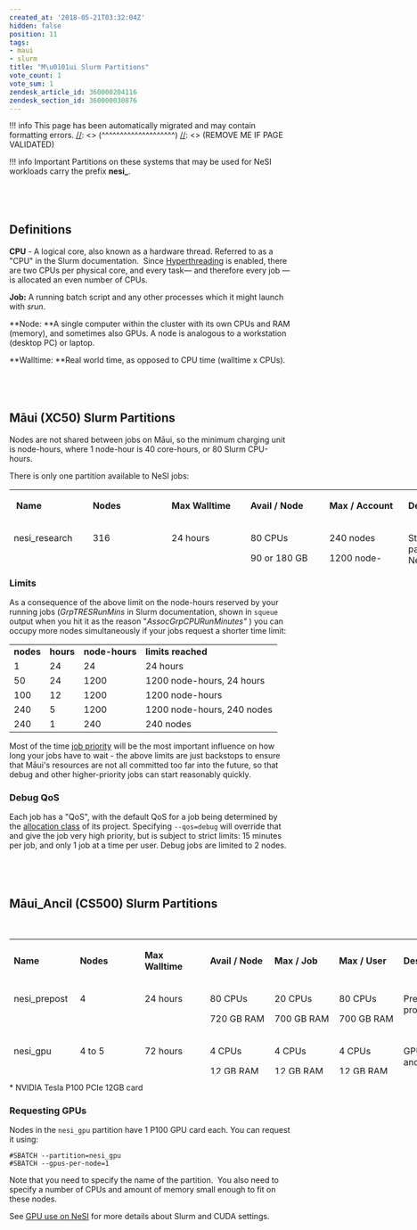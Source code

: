 ```yaml
---
created_at: '2018-05-21T03:32:04Z'
hidden: false
position: 11
tags:
- maui
- slurm
title: "M\u0101ui Slurm Partitions"
vote_count: 1
vote_sum: 1
zendesk_article_id: 360000204116
zendesk_section_id: 360000030876
---
```




[//]: <> (REMOVE ME IF PAGE VALIDATED)
[//]: <> (vvvvvvvvvvvvvvvvvvvv)
!!! info
    This page has been automatically migrated and may contain formatting errors.
[//]: <> (^^^^^^^^^^^^^^^^^^^^)
[//]: <> (REMOVE ME IF PAGE VALIDATED)

!!! info Important
     Partitions on these systems that may be used for NeSI workloads carry
     the prefix **nesi\_**.

##  

## Definitions

**CPU** - A logical core, also known as a hardware thread. Referred to
as a "CPU" in the Slurm documentation.  Since
[Hyperthreading](https://support.nesi.org.nz/hc/en-gb/articles/360000568236/)
is enabled, there are two CPUs per physical core, and every task— and
therefore every job — is allocated an even number of CPUs.

**Job:** A running batch script and any other processes which it might
launch with *srun*.

**Node: **A single computer within the cluster with its own CPUs and RAM
(memory), and sometimes also GPUs. A node is analogous to a workstation
(desktop PC) or laptop.

**Walltime: **Real world time, as opposed to CPU time (walltime x CPUs).

##  

## Māui (XC50) Slurm Partitions

Nodes are not shared between jobs on Māui, so the minimum charging unit
is node-hours, where 1 node-hour is 40 core-hours, or 80 Slurm
CPU-hours.

There is only one partition available to NeSI jobs:

<table style="height: 135px; width: 850px;">
<colgroup>
<col style="width: 16%" />
<col style="width: 16%" />
<col style="width: 16%" />
<col style="width: 16%" />
<col style="width: 16%" />
<col style="width: 16%" />
</colgroup>
<tbody>
<tr class="odd" style="height: 46px;">
<td
style="width: 148.15px; height: 46px"><p><strong> Name </strong></p></td>
<td
style="width: 79.7833px; height: 46px"><p><strong>Nodes</strong></p></td>
<td style="width: 115.8px; height: 46px"><p><strong>Max
Walltime</strong></p></td>
<td style="width: 131.333px; height: 46px"><p><strong>Avail /
Node</strong></p></td>
<td style="width: 131.333px; height: 46px"><p><strong>Max /
Account</strong></p></td>
<td
style="width: 226.6px; height: 46px"><p><strong>Description</strong></p></td>
</tr>
<tr class="even" style="height: 89px;">
<td
style="width: 148.15px; vertical-align: top; height: 89px"><p>nesi_research</p></td>
<td
style="width: 79.7833px; vertical-align: top; height: 89px"><p>316</p></td>
<td style="width: 115.8px; vertical-align: top; height: 89px"><p>24
hours</p></td>
<td style="width: 131.333px; vertical-align: top; height: 89px"><p>80
CPUs</p>
<p>90 or 180 GB RAM</p></td>
<td style="width: 131.333px; vertical-align: top; height: 89px"><p>240
nodes</p>
<p>1200 node-hours running</p></td>
<td
style="width: 226.6px; vertical-align: top; height: 89px"><p>Standard
partition for all NeSI jobs.<br />
<br />
</p></td>
</tr>
</tbody>
</table>

### Limits

As a consequence of the above limit on the node-hours reserved by your
running jobs (*GrpTRESRunMins* in Slurm documentation, shown in `squeue`
output when you hit it as the reason "*AssocGrpCPURunMinutes"* ) you can
occupy more nodes simultaneously if your jobs request a shorter time
limit:

|           |           |                |                            |
|-----------|-----------|----------------|----------------------------|
| **nodes** | **hours** | **node-hours** | **limits reached**         |
| 1         | 24        | 24             | 24 hours                   |
| 50        | 24        | 1200           | 1200 node-hours, 24 hours  |
| 100       | 12        | 1200           | 1200 node-hours            |
| 240       | 5         | 1200           | 1200 node-hours, 240 nodes |
| 240       | 1         | 240            | 240 nodes                  |

Most of the time [job
priority](https://support.nesi.org.nz/hc/en-gb/articles/360000201636) will
be the most important influence on how long your jobs have to wait - the
above limits are just backstops to ensure that Māui's resources are not
all committed too far into the future, so that debug and other
higher-priority jobs can start reasonably quickly.

### Debug QoS

Each job has a "QoS", with the default QoS for a job being determined by
the [allocation
class](https://support.nesi.org.nz/hc/en-gb/articles/360000202535-Overview)
of its project. Specifying `--qos=debug` will override that and give the
job very high priority, but is subject to strict limits: 15 minutes per
job, and only 1 job at a time per user. Debug jobs are limited to 2
nodes.

##  

## Māui\_Ancil (CS500) Slurm Partitions

 

<table style="height: 242px; width: 850px;">
<colgroup>
<col style="width: 14%" />
<col style="width: 14%" />
<col style="width: 14%" />
<col style="width: 14%" />
<col style="width: 14%" />
<col style="width: 14%" />
<col style="width: 14%" />
</colgroup>
<tbody>
<tr class="odd" style="height: 46px;">
<td
style="height: 49px; width: 104.55px"><p><strong>Name</strong></p></td>
<td
style="height: 49px; width: 64.35px"><p><strong>Nodes</strong></p></td>
<td style="height: 49px; width: 110.567px"><p><strong>Max
Walltime</strong></p></td>
<td style="height: 49px; width: 110.567px"><p><strong>Avail /
Node</strong></p></td>
<td style="height: 49px; width: 111.583px"><p><strong>Max /
Job</strong></p></td>
<td style="height: 49px; width: 110.583px"><p><strong>Max /
User</strong></p></td>
<td
style="height: 49px; width: 159.8px"><p><strong>Description</strong></p></td>
</tr>
<tr class="even" style="height: 91px;">
<td
style="height: 36px; width: 104.55px; vertical-align: top"><p>nesi_prepost</p></td>
<td
style="height: 36px; width: 64.35px; vertical-align: top"><p>4</p></td>
<td style="height: 36px; width: 110.567px; vertical-align: top"><p>24
hours</p></td>
<td style="height: 36px; width: 110.567px; vertical-align: top"><p>80
CPUs</p>
<p>720 GB RAM</p></td>
<td style="height: 36px; width: 111.583px; vertical-align: top"><p>20
CPUs</p>
<p>700 GB RAM</p></td>
<td style="height: 36px; width: 110.583px; vertical-align: top"><p>80
CPUs</p>
<p>700 GB RAM</p></td>
<td style="height: 36px; width: 159.8px; vertical-align: top"><p>Pre and
post processing tasks.</p></td>
</tr>
<tr class="odd" style="height: 103.2337646484375px;">
<td
style="height: 87px; width: 104.55px; vertical-align: top"><p>nesi_gpu</p></td>
<td style="height: 87px; width: 64.35px; vertical-align: top"><p>4 to
5</p></td>
<td style="height: 87px; width: 110.567px; vertical-align: top"><p>72
hours</p></td>
<td style="height: 87px; width: 110.567px; vertical-align: top"><p>4
CPUs</p>
<p>12 GB RAM</p>
<p>1 P100 GPU*</p></td>
<td style="height: 87px; width: 111.583px; vertical-align: top"><p>4
CPUs</p>
<p>12 GB RAM</p>
<p>1 P100 GPU</p></td>
<td style="height: 87px; width: 110.583px; vertical-align: top"><p>4
CPUs</p>
<p>12 GB RAM</p>
<p>1 P100 GPU</p></td>
<td style="height: 87px; width: 159.8px; vertical-align: top"><p>GPU
jobs and visualisation. </p></td>
</tr>
<tr class="even" style="height: 70px;">
<td
style="height: 70px; width: 104.55px; vertical-align: top"><p>nesi_igpu</p></td>
<td style="height: 70px; width: 64.35px; vertical-align: top"><p>0 to
1</p></td>
<td style="height: 70px; width: 110.567px; vertical-align: top"><p>2
hours</p></td>
<td style="height: 70px; width: 110.567px; vertical-align: top"><p>4
CPUs</p>
<p>12 GB RAM</p>
<p>1 P100 GPU*</p></td>
<td style="height: 70px; width: 111.583px; vertical-align: top"><p>4
CPUs</p>
<p>12 GB RAM</p>
<p>1 P100 GPU</p></td>
<td style="height: 70px; width: 110.583px; vertical-align: top"><p>4
CPUs</p>
<p>12 GB RAM</p>
<p>1 P100 GPU</p></td>
<td
style="height: 70px; width: 159.8px; vertical-align: top"><p>Interactive
GPU access 7am - 8pm.</p></td>
</tr>
</tbody>
</table>

\* NVIDIA Tesla P100 PCIe 12GB card

### Requesting GPUs

Nodes in the `nesi_gpu` partition have 1 P100 GPU card each. You can
request it using:

``` sl
#SBATCH --partition=nesi_gpu
#SBATCH --gpus-per-node=1
```

Note that you need to specify the name of the partition.  You also need
to specify a number of CPUs and amount of memory small enough to fit on
these nodes.

See [GPU use on
NeSI](https://support.nesi.org.nz/hc/en-gb/articles/360001471955) for
more details about Slurm and CUDA settings.

 
